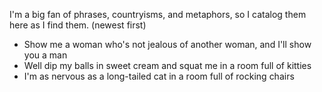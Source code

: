 I'm a big fan of phrases, countryisms, and metaphors, so I catalog them here as I find them. (newest first)

<ul>
<li>Show me a woman who's not jealous of another woman, and I'll show you a man</li>
<li>Well dip my balls in sweet cream and squat me in a room full of kitties</li>
<li>I'm as nervous as a long-tailed cat in a room full of rocking chairs</li>
</ul>